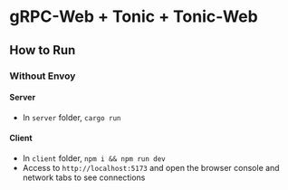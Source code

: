 # gRPC-Web + Tonic + Tonic-Web

## How to Run

### Without Envoy

#### Server

- In `server` folder, `cargo run`

#### Client

- In `client` folder, `npm i && npm run dev`
- Access to `http://localhost:5173` and open the browser console and network tabs to see connections
